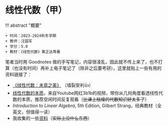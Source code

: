 # 线性代数（甲）

!!! abstract "概要"

    + 时间：2023-2024秋冬学期
    + 教师：汪国军
    + 学分：5.0
    + 教材：《线性代数》黄正达等著

笔者当时用 Goodnotes 做的手写笔记，内容很凌乱，因此就不传上来了，也不打算（也没有时间）再补上电子笔记了（除非之后要考研）。这里就贴上一些有用的资料链接了：

+ [《线性代数：未竟之美》](https://github.com/yhwu-is/Linear-Algebra-Left-Undone) （墙裂安利:+1:）
+ [线性代数的本质](https://www.youtube.com/watch?v=fNk_zzaMoSs&list=PLZHQObOWTQDPD3MizzM2xVFitgF8hE_ab)，来自Youtube网红3b1b的视频，带你从几何角度看透线性代数的本质，推荐空闲时间反复观看（~~比课上枯燥的代数知识好太多了~~）
+ *Introduction to Linear Algebra*, 5th Edition, Gilbert Strang，经典教材（全英文，但值得一读）
+ 我收集的一些[资料](https://github.com/NoughtQ/ZJU-Courses-Resources/tree/main/%E7%BA%BF%E6%80%A7%E4%BB%A3%E6%95%B0%EF%BC%88%E7%94%B2%EF%BC%89)（~~实际上没什么东西~~）


